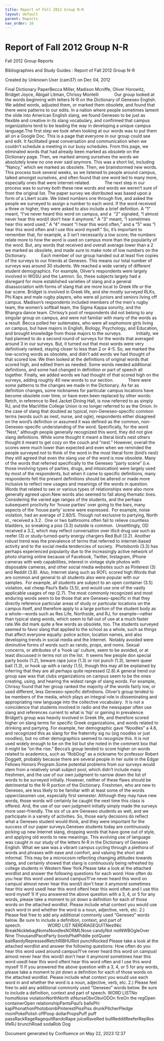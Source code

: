 ```yaml
---
title: Report of Fall 2012 Group N-R
layout: default
parent: Reports
nav_order: 16
---
```


# Report of Fall 2012 Group N-R

Fall 2012 Group Reports

Bibliographies and Study Guides : Report of Fall 2012 Group N-R

Created by  Unknown User (cam37) on Dec 04, 2012

Final Dictionary PaperBecca Miller, Madison Mcniffe, Oliver Horowitz, Bridget Joyce, Abigail Litman, Chrissy Montelli             Our group looked at the words beginning with letters N-R on the Dictionary of Geneseo English. We added words, adjusted them, or marked them obsolete, and found that there were patterns to our edits. In a nation where people sometimes lament the slide into American English slang, we found Geneseo to be just as flexible and creative in its slang vocabulary, and confirmed that campus organizations tend to be leading the way in developing a unique campus language.The first step we took when looking at our words was to put them all on a Google Doc. This is a page that everyone in our group could see and edit. It facilitated great conversation and communication when we couldn’t schedule a meeting in our busy schedules. From this page, we eliminated words that had already been marked as obsolete on the Dictionary page. Then, we marked among ourselves the words we absolutely knew no one ever said anymore. This was a short list, including “Nancy,” which we marked as obsolete. Then, we brainstormed new words. This process took several weeks, as we listened to people around campus, talked amongst ourselves, and often found that one word led to many more, especially ones that were internet-related.            The next step in our process was to survey both these new words and words we weren’t sure of from the original list. The paper survey we distributed was based upon a form of a Likert scale. We listed numbers one through five, and asked the people we surveyed to assign a number to each word. If the word received a three or higher, they were asked to also include a brief definition. A “1” meant, “I’ve never heard this word on campus, and a  “2” signaled, “I almost never hear this word/I don’t hear it anymore.” A “3” meant, “I sometimes hear this word used.” A “4” meant “I hear this word often,” and a “5” was “I hear this word often and I use this word myself.” So, it’s important to remember that, for example, a 3 isn’t necessarily a low score; the numbers relate more to how the word is used on campus more than the popularity of the word. But, any words that received and overall average lower than a 2 we marked as obsolete, and made sure to make note of low numbers on the Dictionary.            Each member of our group handed out at least five copies of the surveys to our friends at Geneseo. This means our total number of surveys was around 30 students. We reached a wide variety of different student demographics. For example, Oliver’s respondents were largely involved in WGSU and the Lamron. So, these subjects largely had a disregard for more established varieties of slang and a general disassociation with forms of slang that are more local to Greek life or the bar scene. Bridget is involved in Greek life, and she mostly surveyed RLKs, Phi Kaps and male rugby players, who were all juniors and seniors living off campus. Madison’s respondents included members of the men's rugby team, the women’s softball team, the Sigma Kappa sorority, and the Bhangra dance team. Chrissy’s pool of respondents did not belong to any singular group on campus, and were not familiar with many of the words as a result. Becca polled her suitemates, who were all sophomore girls living on campus, but have majors in English, Biology, Psychology, and Education, and brought knowledge from those majors to the surveys.            Initially, we had planned to do a second round of surveys for the words that averaged around 3 in our surveys. But, it turned out that most words were very definitively ranked, staying closer to less than 2 or 4-5. So, we marked the low-scoring words as obsolete, and didn’t add words we had thought of that scored low. We then looked at the definitions of original words that scored high, and edited them as needed. Some words needed additional definitions, and some had changed in definition or part of speech all together. Finally, we added words we had thought of that scored high on the surveys, adding roughly 40 new words to our section.            There were some patterns to the changes we made in the Dictionary. As far as definition changes, some nicknames for particular campus locations have become obsolete over time, or have even been replaced by other words: Retch, in reference to Red Jacket Dining Hall, is now referred to as simply RJ, and the MacVittie College Union is no longer referred to as the Onion. In the case of slang that doubled as typical, non-Geneseo-specific common terms (words such as nest, nurse, and ogle), respondents either disagreed on the word’s definition or assumed it was defined as the common, non-Geneseo-specific understanding of the word. Specifically, for the word “Nest,” although people generally recognized this word, they did not give slang definitions. While some thought it meant a literal bird’s nest others thought it meant to get cozy on the couch and “nest.” However, overall the scores were much lower than expected and even when we reminded the people surveyed not to think of the word in the most literal form (bird’s nest) they still agreed that even the slang use of the word is now obsolete. Many of the words that referred specifically to the Geneseo “party scene” (i.e. those involving types of parties, drugs, and intoxication) were largely used by most of the respondents, but when it came to specific definitions, many respondents felt the present definitions should be altered or made more inclusive to reflect new usages and meanings of the words in question. Words that related to sex or various types of relationships were also more generally agreed upon.New words also seemed to fall along thematic lines. Considering the varied age ranges of the students, and the perhaps subsequent proclivity for ‘house parties’ over going to the bars, many aspects of the ‘house party’ scene were expressed.  For example, noise violation, had an average of 2.80/5. Though not exclusive to partying, North st., received a 3.2.  One or two bathrooms often fail to relieve countless bladders, so sneaking a piss (3.3) outside is common.  Unsettlingly, OD received a 3.2, which may reflect conversation over illicit drug use such as reefer (3) or study-turned-party energy chargers Red Bull (3.2). Another robust trend was the prevalence of terms that referred to internet-based activity and to the social media tendencies of society.  Photobomb (3.3) has perhaps experienced popularity due to the increasingly active network of photo sharing online because of Facebook, Twitter, Instagram, iPhone cameras with web capabilities, interest in vintage style photos with disposable cameras, and other social media websites such as Pinterest (3) and Reddit (3.8). Also, Internet slang such as ROFL scored high.Words that are common and general to all students also were popular with our samples.  For example, all students are subject to an open container (3.5) violation, eat cheap Paul’s Balls (3.5), and would use one of the vastly applicable usages of rep (2.7). The most commonly recognized and most enduring words seem to be those that are Geneseo-specific in that they directly reference particular areas of study or particular locations on the campus itself, and therefore apply to a large portion of the student body as a whole—words such as Res Life, Northside, and RJ, for example—rather than typical slang words, which seem to fall out of use at a much faster rate.We did mark quite a few words as obsolete, too. The students surveyed seemed to favor slang that applied to the school as a whole, such as things that affect everyone equally: police action, location names, and also developing trends in social media and the Internet.  Notably avoided were diminutive forms of words such as rando, props, and noms. Sexual concerns, or attributes of a ‘hook up’ culture, seem to be avoided, or at least discussed in terms not on the list.  It seems few people don special party boots (1.2), beware rape juice (1.3) or riot punch (1.3), lament queer bait (1.3), or hook up with a randy (1.5), though this may all be explained by inferring that they are all perhaps quite repressed (2.8).A general trend our group saw was that clubs organizations on campus seem to be the ones creating, using, and hearing the widest range of slang words. For example, Chrissy found that her group ranked the majority of the words fairly low, or used different, less Geneseo-specific definitions. Oliver’s group tended to be members of the media, which plays an integral role in disseminating and appropriating new language into the collective vocabulary.  It is not a coincidence that students involved in radio and the newspaper often use slang and references current to what is ‘hip’ or gaining in prevalence. Bridget’s group was heavily involved in Greek life, and therefore scored higher on slang terms for specific Greek organizations, and words related to drinking and partying. For example, her demographic gave “Noodles” a 4.6, and recognized this as slang for the fraternity sig nu (sig noodles or just noodles), but no other demographics seemed to recognize this. It is not used widely enough to be on the list but she noted in the comment box that it might be “on the rise.” Becca’s group tended to score higher on words related to academics, such as “RobDog” as a nickname for professor Robert Doggett, probably because there are several people in her suite in the Edgar Fellows Honors Program.Some potential problems from our surveys would stem from a relatively small subject pool, which didn’t include many freshmen, and the use of our own judgment to narrow down the list of words to be surveyed initially. However, neither of these flaws should be detrimental to the N-R portion of the Dictionary. Freshmen, who are new to Geneseo, are less likely to be familiar with at least some of the words upperclassmen use, especially first semester. Although they may have new words, those words will certainly be caught the next time this class is offered. And, the use of our own judgment initially simply made the surveys more user-friendly. The six of us are Geneseo students as well, and we participate in a variety of activities. So, those early decisions do reflect what a Geneseo student would think, and they were important for the success of our paper surveys.Geneseo students today are continuously picking up new Internet slang, dropping words that have gone out of style, and applying old words to new meanings. This evolving use of language was caught in our study of the letters N-R in the Dictionary of Geneseo English. What we saw was a vibrant campus cycling through a plethora of words and phrases with ease and comfort, and valuing the short and informal. This may be a microcosm reflecting changing attitudes towards slang, and certainly showed that slang is continuously being refreshed by college students in Western New York.Please take a look at the attached wordlist and answer the following questions for each word: How often do you hear this word used around campus?I’ve never heard this word on campusI almost never hear this word/I don’t hear it anymoreI sometimes hear this word usedI hear this word oftenI hear this word often and I use this word myself 1) If you answered the above question with a 3, 4, or 5 for any words, please take a moment to jot down a definition for each of those words on the attached wordlist. Please include what context you would use each word in and whether the word is a noun, adjective, verb, etc. 2.) Please feel free to add any additional commonly used “Geneseo” words below. Be sure to include a definition, context, and part of speech.                      WORD LIST NERDRAGEQUITNestNic BreakNicklebagNomsNoodlesNORMLNose candyNot notNWBOgleOver Nine ThousandPaceParty bootsPhatPiddle potQueer baitRandyRepressedRetchRIBHURiot punchRocked Please take a look at the attached wordlist and answer the following questions: How often do you hear this word used around campus?I’ve never heard this word on campusI almost never hear this word/I don’t hear it anymoreI sometimes hear this word usedI hear this word oftenI hear this word often and I use this word myself 1) If you answered the above question with a 3, 4, or 5 for any words, please take a moment to jot down a definition for each of those words on the attached wordlist. Please include what context you would use each word in and whether the word is a noun, adjective, verb, etc. 2.) Please feel free to add any additional commonly used “Geneseo” words below. Be sure to include a definition, context and part of speech. WORD LISTNo homoNoise violationNorthNorth stNurseObvObviODOn fireOn the regOpen containerOpen relationshipPantsPaul’s ballsPhi kapPhonathonPhotobombPinterestPissPiss drunkPitcherPledge momPokePolish offPoop dollarPropsPuff puff passRackRageRagequitRandoRape juiceRaveRed bullRedditReeferRepRes lifeRJ brunchRoad sodaRob Dog  

Document generated by Confluence on May 22, 2023 12:37


